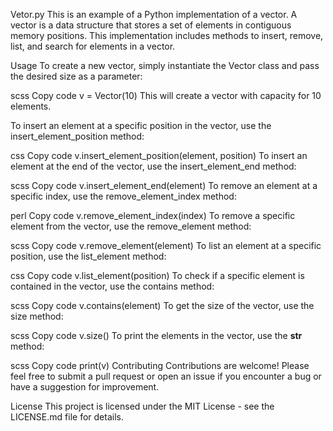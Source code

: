 Vetor.py
This is an example of a Python implementation of a vector. A vector is a data structure that stores a set of elements in contiguous memory positions. This implementation includes methods to insert, remove, list, and search for elements in a vector.

Usage
To create a new vector, simply instantiate the Vector class and pass the desired size as a parameter:

scss
Copy code
v = Vector(10)
This will create a vector with capacity for 10 elements.

To insert an element at a specific position in the vector, use the insert_element_position method:

css
Copy code
v.insert_element_position(element, position)
To insert an element at the end of the vector, use the insert_element_end method:

scss
Copy code
v.insert_element_end(element)
To remove an element at a specific index, use the remove_element_index method:

perl
Copy code
v.remove_element_index(index)
To remove a specific element from the vector, use the remove_element method:

scss
Copy code
v.remove_element(element)
To list an element at a specific position, use the list_element method:

css
Copy code
v.list_element(position)
To check if a specific element is contained in the vector, use the contains method:

scss
Copy code
v.contains(element)
To get the size of the vector, use the size method:

scss
Copy code
v.size()
To print the elements in the vector, use the __str__ method:

scss
Copy code
print(v)
Contributing
Contributions are welcome! Please feel free to submit a pull request or open an issue if you encounter a bug or have a suggestion for improvement.

License
This project is licensed under the MIT License - see the LICENSE.md file for details.